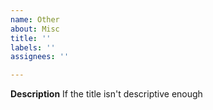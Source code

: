 ```yaml
---
name: Other
about: Misc
title: ''
labels: ''
assignees: ''

---
```


**Description**
If the title isn't descriptive enough

